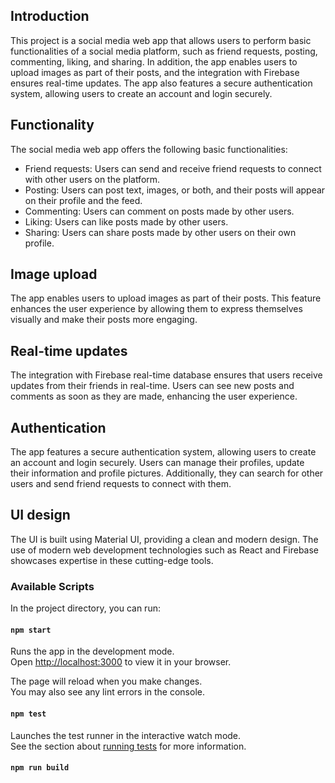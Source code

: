 ## Introduction

This project is a social media web app that allows users to perform basic functionalities of a social media platform, such as friend requests, posting, commenting, liking, and sharing. In addition, the app enables users to upload images as part of their posts, and the integration with Firebase ensures real-time updates. The app also features a secure authentication system, allowing users to create an account and login securely.

## Functionality

The social media web app offers the following basic functionalities:

- Friend requests: Users can send and receive friend requests to connect with other users on the platform.
- Posting: Users can post text, images, or both, and their posts will appear on their profile and the feed.
- Commenting: Users can comment on posts made by other users.
- Liking: Users can like posts made by other users.
- Sharing: Users can share posts made by other users on their own profile.

## Image upload

The app enables users to upload images as part of their posts. This feature enhances the user experience by allowing them to express themselves visually and make their posts more engaging.

## Real-time updates

The integration with Firebase real-time database ensures that users receive updates from their friends in real-time. Users can see new posts and comments as soon as they are made, enhancing the user experience.

## Authentication

The app features a secure authentication system, allowing users to create an account and login securely. Users can manage their profiles, update their information and profile pictures. Additionally, they can search for other users and send friend requests to connect with them.

## UI design

The UI is built using Material UI, providing a clean and modern design. The use of modern web development technologies such as React and Firebase showcases expertise in these cutting-edge tools.

### Available Scripts

In the project directory, you can run:

#### `npm start`

Runs the app in the development mode.\
Open [http://localhost:3000](http://localhost:3000) to view it in your browser.

The page will reload when you make changes.\
You may also see any lint errors in the console.

#### `npm test`

Launches the test runner in the interactive watch mode.\
See the section about [running tests](https://facebook.github.io/create-react-app/docs/running-tests) for more information.

#### `npm run build`
